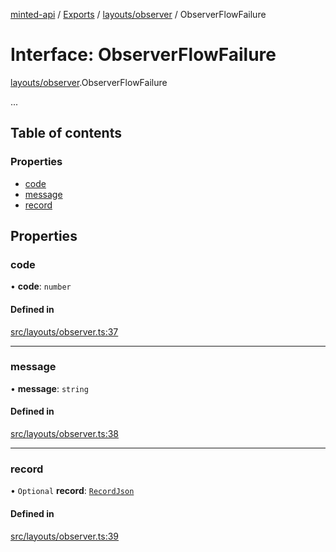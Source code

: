 [minted-api](../README.md) / [Exports](../modules.md) / [layouts/observer](../modules/layouts_observer.md) / ObserverFlowFailure

# Interface: ObserverFlowFailure

[layouts/observer](../modules/layouts_observer.md).ObserverFlowFailure

...

## Table of contents

### Properties

- [code](layouts_observer.ObserverFlowFailure.md#code)
- [message](layouts_observer.ObserverFlowFailure.md#message)
- [record](layouts_observer.ObserverFlowFailure.md#record)

## Properties

### code

• **code**: `number`

#### Defined in

[src/layouts/observer.ts:37](https://github.com/ianzepp/minted-api-ts/blob/d1e72a6/src/layouts/observer.ts#L37)

___

### message

• **message**: `string`

#### Defined in

[src/layouts/observer.ts:38](https://github.com/ianzepp/minted-api-ts/blob/d1e72a6/src/layouts/observer.ts#L38)

___

### record

• `Optional` **record**: [`RecordJson`](layouts_record.RecordJson.md)

#### Defined in

[src/layouts/observer.ts:39](https://github.com/ianzepp/minted-api-ts/blob/d1e72a6/src/layouts/observer.ts#L39)
